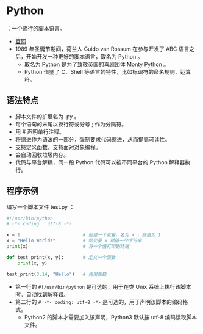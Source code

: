 # Python

：一个流行的脚本语言。
- [官网](https://www.python.org/)
- 1989 年圣诞节期间，荷兰人 Guido van Rossum 在参与开发了 ABC 语言之后，开始开发一种更好的脚本语言，取名为 Python 。
  - 取名为 Python 是为了致敬英国的喜剧团体 Monty Python 。
  - Python 借鉴了 C、Shell 等语言的特性，比如标识符的命名规则、运算符。

## 语法特点

- 脚本文件的扩展名为 .py 。
- 每个语句的末尾以换行符或分号 ; 作为分隔符。
- 用 # 声明单行注释。
- 将缩进作为语法的一部分，强制要求代码缩进，从而提高可读性。
- 支持定义函数，支持面对对象编程。
- 会自动回收垃圾内存。
- 代码与平台解耦，同一段 Python 代码可以被不同平台的 Python 解释器执行。

## 程序示例

编写一个脚本文件 test.py ：
```py
#!/usr/bin/python
# -*- coding : utf-8 -*-

x = 1                       # 创建一个变量，名为 x ，赋值为 1
x = "Hello World!"          # 给变量 x 赋值一个字符串
print(x)                    # 将一个值打印到终端

def test_print(x, y):       # 定义一个函数
    print(x, y)

test_print(3.14, "Hello")   # 调用函数
```
- 第一行的 `#!/usr/bin/python` 是可选的，用于在类 Unix 系统上执行该脚本时，自动找到解释器。
- 第二行的 `# -*- coding: utf-8 -*-` 是可选的，用于声明该脚本的编码格式。
  - Python2 的脚本才需要加入该声明，Python3 默认按 utf-8 编码读取脚本文件。
